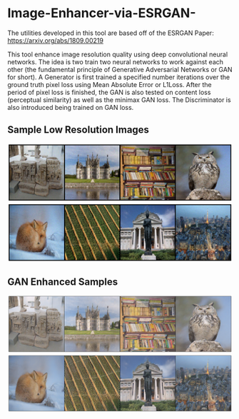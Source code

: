 # Image-Enhancer-via-ESRGAN-
The utilities developed in this tool are based off of the ESRGAN Paper: https://arxiv.org/abs/1809.00219

This tool enhance image resolution quality using deep convolutional neural networks. The idea is two train two neural networks to work against each other (the fundamental principle of Generative Adversarial Networks or GAN for short). A Generator is first trained a specified number iterations over the ground truth pixel loss using Mean Absolute Error or L1Loss. After the period of pixel loss is finished, the GAN is also tested on content loss (perceptual similarity) as well as the minimax GAN loss. The Discriminator is also introduced being trained on GAN loss. 

## Sample Low Resolution Images

![](data/uploads/low_res_samples.png)
![](data/uploads/low_res_samples2.png)

## GAN Enhanced Samples

![](data/uploads/gan_improved_samples_brightened.png)
![](data/uploads/gan_improved_sample2_brightened.png)
